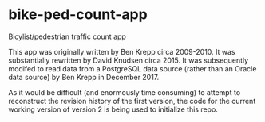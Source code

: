 # bike-ped-count-app
Bicylist/pedestrian traffic count app

This app was originally written by Ben Krepp circa 2009-2010. It was substantially rewritten by David Knudsen circa 2015. It was subsequently modifed to read data from a PostgreSQL data source (rather than an Oracle data source) by Ben Krepp in December 2017.

As it would be difficult (and enormously time consuming) to attempt to reconstruct the revision history of the first version, the code for the current working version of version 2 is being used to initialize this repo.
